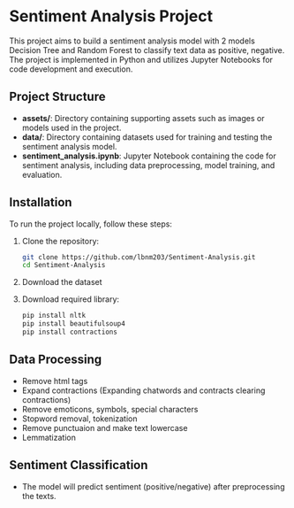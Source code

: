 # Sentiment Analysis Project

This project aims to build a sentiment analysis model with 2 models Decision Tree and Random Forest to classify text data as positive, negative. The project is implemented in Python and utilizes Jupyter Notebooks for code development and execution.

## Project Structure

- **assets/**: Directory containing supporting assets such as images or models used in the project.
- **data/**: Directory containing datasets used for training and testing the sentiment analysis model.
- **sentiment_analysis.ipynb**: Jupyter Notebook containing the code for sentiment analysis, including data preprocessing, model training, and evaluation.

## Installation

To run the project locally, follow these steps:

1. Clone the repository:

   ```bash
   git clone https://github.com/lbnm203/Sentiment-Analysis.git
   cd Sentiment-Analysis
2. Download the dataset

3. Download required library:
    ```bash
    pip install nltk
    pip install beautifulsoup4
    pip install contractions
## Data Processing

- Remove html tags
- Expand contractions (Expanding chatwords and contracts clearing contractions)
- Remove emoticons, symbols,  special characters
- Stopword removal, tokenization
- Remove punctuaion and make text lowercase
- Lemmatization

## Sentiment Classification
- The model will predict sentiment (positive/negative) after preprocessing the texts.
    
